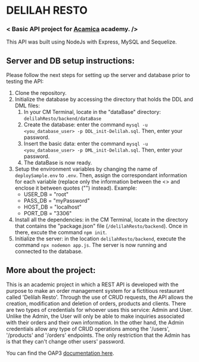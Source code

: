 # DELILAH RESTO
### < Basic API project for [Acamica](https://www.acamica.com) academy. />
This API was built using NodeJs with Express, MySQL and Sequelize.

## Server and DB setup instructions:
Please follow the next steps for setting up the server and database prior to testing the API:
1. Clone the repository.
2. Initialize the database by accessing the directory that holds the DDL and DML files:
    1. In your CM Terminal, locate in the "dataBase" directory: `delilahResto/backend/dataBase`
    2. Create the database: enter the command `mysql -u <you_database_user> -p DDL_init-Delilah.sql`. Then, enter your password.
    3. Insert the basic data: enter the command `mysql -u <you_database_user> -p DML_init-Delilah.sql`. Then, enter your password.
    4. The dataBase is now ready.
3. Setup the environment variables by changing the name of `deploySample.env` to `.env`. Then, assign the correspondant information for each variable (replace only the information between the <> and enclose it between quotes ("") instead). Example:
    - USER_DB = "root"
    - PASS_DB = "myPassword"
    - HOST_DB = "localhost"
    - PORT_DB = "3306"
4. Install all the dependencies: in the CM Terminal, locate in the directory that contains the "package.json" file (`/delilahResto/backend`). Once in there, excute the command `npm init`.
5. Initialize the server: in the location `delilahResto/backend`, execute the command `npx nodemon app.js`. The server is now running and connected to the database.

## More about the project:
This is an academic project in which a REST API is developed with the purpose to make an order management system for a fictitious restaurant called 'Delilah Resto'. Through the use of CRUD requests, the API allows the creation, modification and deletion of orders, products and clients. There are two types of credentials for whoever uses this service: Admin and User. Unlike the Admin, the User will only be able to make inquiries associated with their orders and their own information. In the other hand, the Admin credentials allow any type of CRUD operations among the '/users', '/products' and '/orders' endpoints. The only restriction that the Admin has is that they can't change other users' password.

You can find the OAP3 [documentation here](https://app.swaggerhub.com/apis/Rassaster/delilahRestoAPI/1.0.0).

